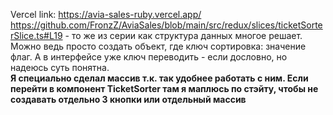 Vercel link: https://avia-sales-ruby.vercel.app/
<br>
https://github.com/FronzZ/AviaSales/blob/main/src/redux/slices/ticketSorterSlice.ts#L19 - то же из серии как структура данных многое решает. Можно ведь просто создать объект, где ключ сортировка: значение флаг. А в интерфейсе уже ключ переводить - если дословно, но надеюсь суть понятна.<br> <b>Я специально сделал массив т.к. так удобнее работать с ним. Если перейти в компонент TicketSorter там я маплюсь по стэйту, чтобы не создавать отдельно 3 кнопки или отдельный массив </b>

